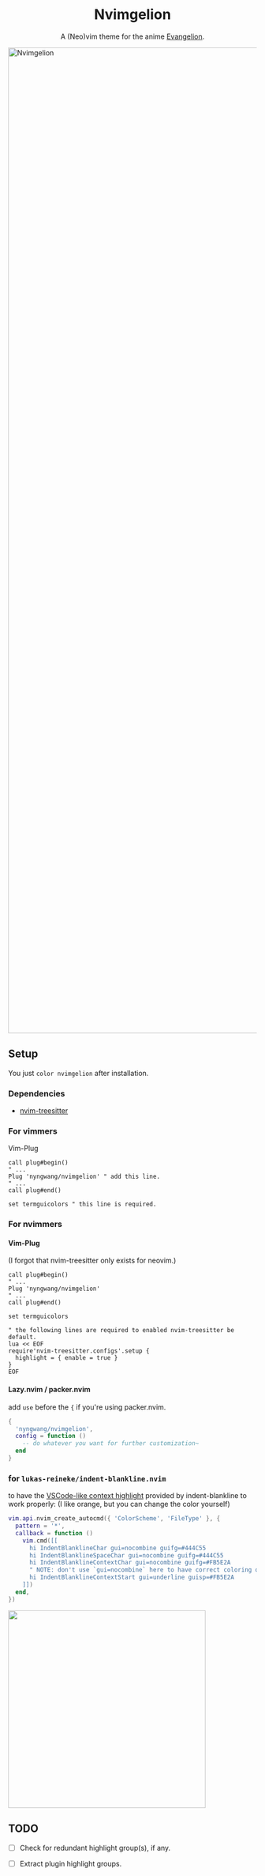 <div align="center">

# Nvimgelion

A (Neo)vim theme for the anime
[Evangelion](https://en.wikipedia.org/wiki/Neon_Genesis_Evangelion).

</div>


<img width="1995" alt="Nvimgelion" src="https://user-images.githubusercontent.com/24765272/233921059-aef26c9d-bf2a-4128-a917-5ed0a21e3262.png">


## Setup

You just `color nvimgelion` after installation.

### Dependencies

- [nvim-treesitter](https://github.com/nvim-treesitter/nvim-treesitter)


### For vimmers

Vim-Plug

```vim
call plug#begin()
" ...
Plug 'nyngwang/nvimgelion' " add this line.
" ...
call plug#end()

set termguicolors " this line is required.
```

### For nvimmers


#### Vim-Plug

(I forgot that nvim-treesitter only exists for neovim.)

```vim
call plug#begin()
" ...
Plug 'nyngwang/nvimgelion'
" ...
call plug#end()

set termguicolors

" the following lines are required to enabled nvim-treesitter be default.
lua << EOF
require'nvim-treesitter.configs'.setup {
  highlight = { enable = true }
}
EOF
```


#### Lazy.nvim / packer.nvim

add `use` before the `{` if you're using packer.nvim.


```lua
{
  'nyngwang/nvimgelion',
  config = function ()
    -- do whatever you want for further customization~
  end
}
```

### for `lukas-reineke/indent-blankline.nvim`

to have the [VSCode-like context highlight](https://github.com/lukas-reineke/indent-blankline.nvim#with-context-indent-highlighted-by-treesitter) provided by indent-blankline to work properly: (I like orange, but you can change the color yourself)

```lua
vim.api.nvim_create_autocmd({ 'ColorScheme', 'FileType' }, {
  pattern = '*',
  callback = function ()
    vim.cmd([[
      hi IndentBlanklineChar gui=nocombine guifg=#444C55
      hi IndentBlanklineSpaceChar gui=nocombine guifg=#444C55
      hi IndentBlanklineContextChar gui=nocombine guifg=#FB5E2A
      " NOTE: don't use `gui=nocombine` here to have correct coloring of gitsigns.nvim.
      hi IndentBlanklineContextStart gui=underline guisp=#FB5E2A
    ]])
  end,
})
```

<img src="https://user-images.githubusercontent.com/24765272/234414708-ef6fe762-a4c1-492a-86e8-49e81687e286.png" width="400">

## TODO

- [ ] Check for redundant highlight group(s), if any.
- [ ] Extract plugin highlight groups.

